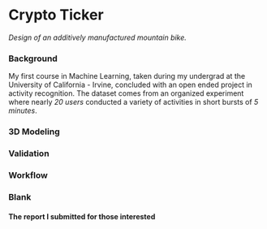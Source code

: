 # Crypto Ticker

*Design of an additively manufactured mountain bike.*

### Background
My first course in Machine Learning, taken during my undergrad at the University of California - Irvine, concluded with an open ended project in activity recognition. The dataset comes from an organized experiment where nearly *20 users* conducted a variety of activities in short bursts of *5 minutes*.

### 3D Modeling


### Validation


### Workflow


### Blank


#### The report I submitted for those interested